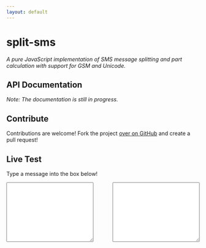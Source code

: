 ```yaml
---
layout: default
---
```


**split-sms**
===========
<span id="summary">*A pure JavaScript implementation of SMS message splitting and part calculation with support for GSM and Unicode.*</span>

## API Documentation

*Note: The documentation is still in progress.*

## Contribute
Contributions are welcome! Fork the project [over on GitHub](https://github.com/codesleuth/split-sms "split-sms") and create a pull request!

## Live Test

Type a message into the box below!

<div>
  <div style="width: 45%; float: right">
    <textarea id="info" rows="10" style="width: 100%" readonly></textarea>
  </div>
  <div style="width: 45%">
    <textarea id="message" rows="10" style="width: 100%"></textarea>
  </div>
</div>

<script src="live-example.js"></script>